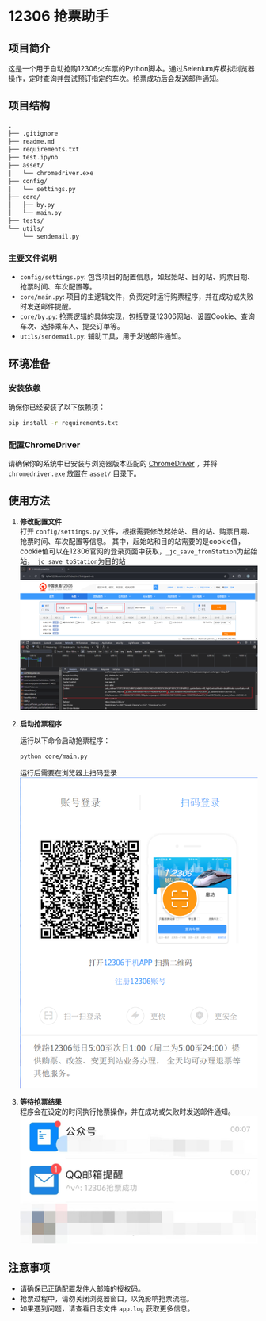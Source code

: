 # 12306 抢票助手

## 项目简介

这是一个用于自动抢购12306火车票的Python脚本。通过Selenium库模拟浏览器操作，定时查询并尝试预订指定的车次。抢票成功后会发送邮件通知。

## 项目结构

```
.
├── .gitignore
├── readme.md
├── requirements.txt
├── test.ipynb
├── asset/
│   └── chromedriver.exe
├── config/
│   └── settings.py
├── core/
│   ├── by.py
│   └── main.py
├── tests/
└── utils/
    └── sendemail.py
```

### 主要文件说明

- `config/settings.py`: 包含项目的配置信息，如起始站、目的站、购票日期、抢票时间、车次配置等。
- `core/main.py`: 项目的主逻辑文件，负责定时运行购票程序，并在成功或失败时发送邮件提醒。
- `core/by.py`: 抢票逻辑的具体实现，包括登录12306网站、设置Cookie、查询车次、选择乘车人、提交订单等。
- `utils/sendemail.py`: 辅助工具，用于发送邮件通知。

## 环境准备

### 安装依赖

确保你已经安装了以下依赖项：

```bash
pip install -r requirements.txt
```

### 配置ChromeDriver

请确保你的系统中已安装与浏览器版本匹配的 [ChromeDriver](https://sites.google.com/a/chromium.org/chromedriver/downloads) ，并将 `chromedriver.exe` 放置在 `asset/` 目录下。

## 使用方法

1. **修改配置文件**  
   打开 `config/settings.py` 文件，根据需要修改起始站、目的站、购票日期、抢票时间、车次配置等信息。
   其中，起始站和目的站需要的是cookie值，cookie值可以在12306官网的登录页面中获取，`_jc_save_fromStation`为起始站，`_jc_save_toStation`为目的站
   ![车站cookie值获取](./data/cookie.png)

2. **启动抢票程序**

   运行以下命令启动抢票程序：

   ```bash
   python core/main.py
   ```
   运行后需要在浏览器上扫码登录
   ![扫码登录](./data/login.png)
   

3. **等待抢票结果**  
   程序会在设定的时间执行抢票操作，并在成功或失败时发送邮件通知。
   ![邮件通知](./data/email.jpg)

## 注意事项

- 请确保已正确配置发件人邮箱的授权码。
- 抢票过程中，请勿关闭浏览器窗口，以免影响抢票流程。
- 如果遇到问题，请查看日志文件 `app.log` 获取更多信息。



